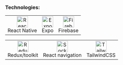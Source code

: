 ### Technologies:

 <table>
     <tbody>
  <tr>
   <td align="Center"> 
 <img src="https://upload.wikimedia.org/wikipedia/commons/thumb/a/a7/React-icon.svg/539px-React-icon.svg.png" width="36" height="36" alt="React Native" />
    <br>React Native
    </td>   
   
   <td align="Center">
        <img src="https://images.velog.io/images/jisoolee11/post/59b75cbb-e395-4dd8-966b-e2b26731fc0c/expo_logo_icon_145293.png" width="36" height="36" alt="Expo" />
    <br>Expo
    </td> 
  <td align="Center">
      <img src="https://cdn.cdnlogo.com/logos/f/48/firebase.svg" width="36" height="36" alt="Firebase" />
    <br>Firebase
    </td>       
      </tr>
</tbody>
  </table>

  <table>
   <tbody>
      <tr>
          
 <td align="Center">  
<img src="https://raw.githubusercontent.com/danielcranney/readme-generator/main/public/icons/skills/redux-colored.svg" width="36" height="36" alt="Redux" />
     <br>Redux/toolkit
    </td>    
     <td align="Center">   
<img src="https://reactnavigation.org/img/spiro.svg" width="36" height="36" alt="SocketIo">
     <br>React navigation
    </td>
    <td align="Center">      
<img src="https://raw.githubusercontent.com/danielcranney/readme-generator/main/public/icons/skills/tailwindcss-colored.svg" width="36" height="36" alt="TailwindCSS" />
  <br>TailwindCSS
    </td>
          </tr>
</tbody>
  </table>
